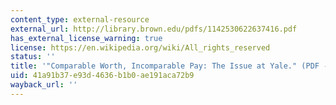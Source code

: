 ```yaml
---
content_type: external-resource
external_url: http://library.brown.edu/pdfs/1142530622637416.pdf
has_external_license_warning: true
license: https://en.wikipedia.org/wiki/All_rights_reserved
status: ''
title: '"Comparable Worth, Incomparable Pay: The Issue at Yale." (PDF - 16.8MB)'
uid: 41a91b37-e93d-4636-b1b0-ae191aca72b9
wayback_url: ''
---
```

